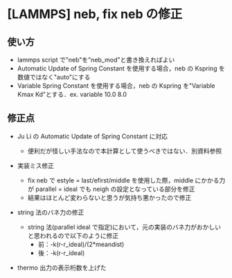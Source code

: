 # [LAMMPS] neb, fix neb の修正

## 使い方

- lammps script で"neb"を"neb_mod"と書き換えればよい
- Automatic Update of Spring Constant を使用する場合，neb の Kspring を数値ではなく"auto"にする  
- Variable Spring Constant を使用する場合，neb の Kspring を"Variable Kmax Kd"とする．ex. variable 10.0 8.0

## 修正点

- Ju Li の Automatic Update of Spring Constant に対応
  - 便利だが怪しい手法なので本計算として使うべきではない．別資料参照

- 実装ミス修正
  - fix neb で estyle = last/efirst/middle を使用した際，middle にかかる力が parallel = ideal でも neigh の設定となっている部分を修正
  - 結果はほとんど変わらないと思うが気持ち悪かったので修正

- string 法のバネ力の修正
  - string 法(parallel ideal で指定)において，元の実装のバネ力がおかしいと思われるので以下のように修正
    - 前：-k(r-r_ideal)/(2\*meandist)
    - 後：-k(r-r_ideal)

- thermo 出力の表示桁数を上げた